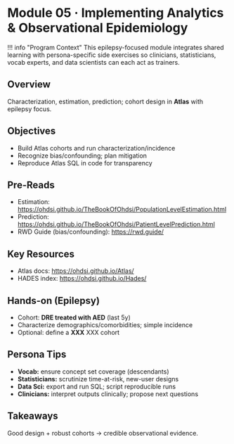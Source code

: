 # Module 05 · Implementing Analytics & Observational Epidemiology

!!! info "Program Context"
    This epilepsy-focused module integrates shared learning with persona-specific side exercises so clinicians, statisticians, vocab experts, and data scientists can each act as trainers.

## Overview
Characterization, estimation, prediction; cohort design in **Atlas** with epilepsy focus.

## Objectives
- Build Atlas cohorts and run characterization/incidence
- Recognize bias/confounding; plan mitigation
- Reproduce Atlas SQL in code for transparency

## Pre-Reads
- Estimation: <https://ohdsi.github.io/TheBookOfOhdsi/PopulationLevelEstimation.html>  
- Prediction: <https://ohdsi.github.io/TheBookOfOhdsi/PatientLevelPrediction.html>  
- RWD Guide (bias/confounding): <https://rwd.guide/>

## Key Resources
- Atlas docs: <https://ohdsi.github.io/Atlas/>
- HADES index: <https://ohdsi.github.io/Hades/>

## Hands-on (Epilepsy)
- Cohort: **DRE treated with AED** (last 5y)  
- Characterize demographics/comorbidities; simple incidence  
- Optional: define a **XXX** XXX cohort

## Persona Tips
- **Vocab:** ensure concept set coverage (descendants)  
- **Statisticians:** scrutinize time-at-risk, new-user designs  
- **Data Sci:** export and run SQL; script reproducible runs  
- **Clinicians:** interpret outputs clinically; propose next questions

## Takeaways
Good design + robust cohorts → credible observational evidence.

